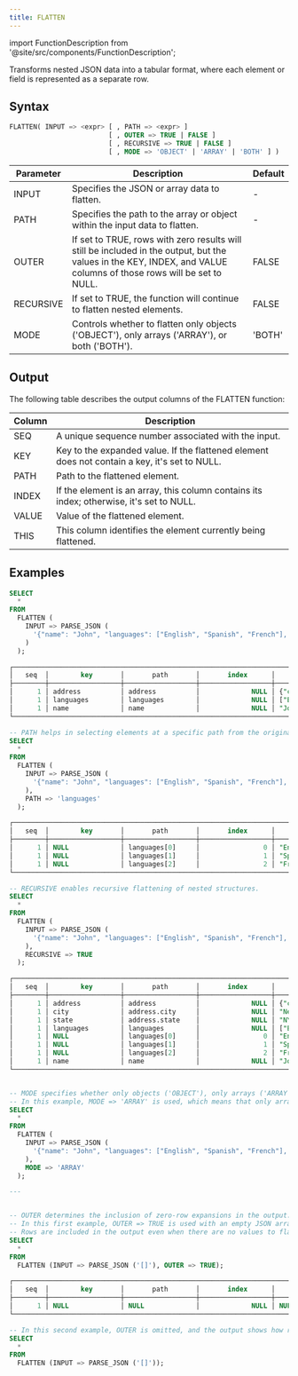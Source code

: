 ```yaml
---
title: FLATTEN
---
```

import FunctionDescription from '@site/src/components/FunctionDescription';

<FunctionDescription description="Introduced or updated: v1.2.190"/>

Transforms nested JSON data into a tabular format, where each element or field is represented as a separate row.

## Syntax

```sql
FLATTEN( INPUT => <expr> [ , PATH => <expr> ]
                         [ , OUTER => TRUE | FALSE ]
                         [ , RECURSIVE => TRUE | FALSE ]
                         [ , MODE => 'OBJECT' | 'ARRAY' | 'BOTH' ] )
```

| Parameter | Description                                                                                                                                                         | Default |
|-----------|---------------------------------------------------------------------------------------------------------------------------------------------------------------------|---------|
| INPUT     | Specifies the JSON or array data to flatten.                                                                                                                        | -       |
| PATH      | Specifies the path to the array or object within the input data to flatten.                                                                                         | -       |
| OUTER     | If set to TRUE, rows with zero results will still be included in the output, but the values in the KEY, INDEX, and VALUE columns of those rows will be set to NULL. | FALSE   |
| RECURSIVE | If set to TRUE, the function will continue to flatten nested elements.                                                                                              | FALSE   |
| MODE      | Controls whether to flatten only objects ('OBJECT'), only arrays ('ARRAY'), or both ('BOTH').                                                                       | 'BOTH'  |

## Output

The following table describes the output columns of the FLATTEN function:

| Column | Description                                                                              |
|--------|------------------------------------------------------------------------------------------|
| SEQ    | A unique sequence number associated with the input.                                      |
| KEY    | Key to the expanded value. If the flattened element does not contain a key, it's set to NULL.|
| PATH   | Path to the flattened element.                                                           |
| INDEX  | If the element is an array, this column contains its index; otherwise, it's set to NULL. |
| VALUE  | Value of the flattened element.                                                          |
| THIS   | This column identifies the element currently being flattened.                            |

## Examples

```sql
SELECT
  *
FROM
  FLATTEN (
    INPUT => PARSE_JSON (
      '{"name": "John", "languages": ["English", "Spanish", "French"], "address": {"city": "New York", "state": "NY"}}'
    )
  );

┌────────────────────────────────────────────────────────────────────────────────────────────────────────────────────────────────────────────────────────────────────────────────────────────────────────────┐
│   seq  │        key       │       path       │       index      │               value              │                                                  this                                                 │
├────────┼──────────────────┼──────────────────┼──────────────────┼──────────────────────────────────┼───────────────────────────────────────────────────────────────────────────────────────────────────────┤
│      1 │ address          │ address          │             NULL │ {"city":"New York","state":"NY"} │ {"address":{"city":"New York","state":"NY"},"languages":["English","Spanish","French"],"name":"John"} │
│      1 │ languages        │ languages        │             NULL │ ["English","Spanish","French"]   │ {"address":{"city":"New York","state":"NY"},"languages":["English","Spanish","French"],"name":"John"} │
│      1 │ name             │ name             │             NULL │ "John"                           │ {"address":{"city":"New York","state":"NY"},"languages":["English","Spanish","French"],"name":"John"} │
└────────────────────────────────────────────────────────────────────────────────────────────────────────────────────────────────────────────────────────────────────────────────────────────────────────────┘

-- PATH helps in selecting elements at a specific path from the original JSON data.
SELECT
  *
FROM
  FLATTEN (
    INPUT => PARSE_JSON (
      '{"name": "John", "languages": ["English", "Spanish", "French"], "address": {"city": "New York", "state": "NY"}}'
    ),
    PATH => 'languages'
  );

┌──────────────────────────────────────────────────────────────────────────────────────────────────────────────────────┐
│   seq  │        key       │       path       │       index      │       value       │              this              │
├────────┼──────────────────┼──────────────────┼──────────────────┼───────────────────┼────────────────────────────────┤
│      1 │ NULL             │ languages[0]     │                0 │ "English"         │ ["English","Spanish","French"] │
│      1 │ NULL             │ languages[1]     │                1 │ "Spanish"         │ ["English","Spanish","French"] │
│      1 │ NULL             │ languages[2]     │                2 │ "French"          │ ["English","Spanish","French"] │
└──────────────────────────────────────────────────────────────────────────────────────────────────────────────────────┘

-- RECURSIVE enables recursive flattening of nested structures.
SELECT
  *
FROM
  FLATTEN (
    INPUT => PARSE_JSON (
      '{"name": "John", "languages": ["English", "Spanish", "French"], "address": {"city": "New York", "state": "NY"}}'
    ),
    RECURSIVE => TRUE
  );

┌────────────────────────────────────────────────────────────────────────────────────────────────────────────────────────────────────────────────────────────────────────────────────────────────────────────┐
│   seq  │        key       │       path       │       index      │               value              │                                                  this                                                 │
├────────┼──────────────────┼──────────────────┼──────────────────┼──────────────────────────────────┼───────────────────────────────────────────────────────────────────────────────────────────────────────┤
│      1 │ address          │ address          │             NULL │ {"city":"New York","state":"NY"} │ {"address":{"city":"New York","state":"NY"},"languages":["English","Spanish","French"],"name":"John"} │
│      1 │ city             │ address.city     │             NULL │ "New York"                       │ {"city":"New York","state":"NY"}                                                                      │
│      1 │ state            │ address.state    │             NULL │ "NY"                             │ {"city":"New York","state":"NY"}                                                                      │
│      1 │ languages        │ languages        │             NULL │ ["English","Spanish","French"]   │ {"address":{"city":"New York","state":"NY"},"languages":["English","Spanish","French"],"name":"John"} │
│      1 │ NULL             │ languages[0]     │                0 │ "English"                        │ ["English","Spanish","French"]                                                                        │
│      1 │ NULL             │ languages[1]     │                1 │ "Spanish"                        │ ["English","Spanish","French"]                                                                        │
│      1 │ NULL             │ languages[2]     │                2 │ "French"                         │ ["English","Spanish","French"]                                                                        │
│      1 │ name             │ name             │             NULL │ "John"                           │ {"address":{"city":"New York","state":"NY"},"languages":["English","Spanish","French"],"name":"John"} │
└────────────────────────────────────────────────────────────────────────────────────────────────────────────────────────────────────────────────────────────────────────────────────────────────────────────┘


-- MODE specifies whether only objects ('OBJECT'), only arrays ('ARRAY'), or both ('BOTH') should be flattened.
-- In this example, MODE => 'ARRAY' is used, which means that only arrays within the JSON data will be flattened.
SELECT
  *
FROM
  FLATTEN (
    INPUT => PARSE_JSON (
      '{"name": "John", "languages": ["English", "Spanish", "French"], "address": {"city": "New York", "state": "NY"}}'
    ),
    MODE => 'ARRAY'
  );

---


-- OUTER determines the inclusion of zero-row expansions in the output.
-- In this first example, OUTER => TRUE is used with an empty JSON array, which results in zero-row expansions. 
-- Rows are included in the output even when there are no values to flatten.
SELECT
  *
FROM
  FLATTEN (INPUT => PARSE_JSON ('[]'), OUTER => TRUE);

┌─────────────────────────────────────────────────────────────────────────────────────────────────────────┐
│   seq  │        key       │       path       │       index      │       value       │        this       │
├────────┼──────────────────┼──────────────────┼──────────────────┼───────────────────┼───────────────────┤
│      1 │ NULL             │ NULL             │             NULL │ NULL              │ NULL              │
└─────────────────────────────────────────────────────────────────────────────────────────────────────────┘

-- In this second example, OUTER is omitted, and the output shows how rows with zero results are not included when OUTER is not specified.
SELECT
  *
FROM
  FLATTEN (INPUT => PARSE_JSON ('[]'));

```